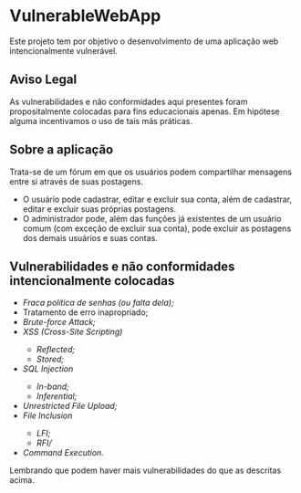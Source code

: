 # VulnerableWebApp
Este projeto tem por objetivo o desenvolvimento de uma aplicação web intencionalmente vulnerável.

## Aviso Legal
As vulnerabilidades e não conformidades aqui presentes foram propositalmente colocadas para fins educacionais apenas. Em hipótese alguma incentivamos o uso de tais más práticas.

## Sobre a aplicação
Trata-se de um fórum em que os usuários podem compartilhar mensagens entre si através de suas postagens.
<ul>
  <li>O usuário pode cadastrar, editar e excluir sua conta, além de cadastrar, editar e excluir suas próprias postagens.</li>
  <li>O administrador pode, além das funções já existentes de um usuário comum (com exceção de excluir sua conta), pode excluir as postagens dos demais usuários e suas contas.</li>
</ul>

## Vulnerabilidades e não conformidades intencionalmente colocadas
<ul>
  <li><i>Fraca política de senhas (ou falta dela);</i></li>
  <li>Tratamento de erro inapropriado;</li>
  <li><i>Brute-force Attack;</i></li>
  <li><i>XSS (Cross-Site Scripting)</i></li>
  <ul>
    <li><i>Reflected;</i></li>
    <li><i>Stored;</i></li>
  </ul>
  <li><i>SQL Injection</i></li>
  <ul>
    <li><i>In-band;</i></li>
    <li><i>Inferential;</i></li>
  </ul>
  <li><i>Unrestricted File Upload;</i></li>
  <li><i>File Inclusion</i></li>
  <ul>
    <li><i>LFI;</i></li>
    <li><i>RFI/</i></li>
  </ul>
  <li><i>Command Execution.</i></li>
</ul>
Lembrando que podem haver mais vulnerabilidades do que as descritas acima.